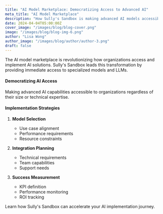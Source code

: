 ```yaml
---
title: "AI Model Marketplace: Democratizing Access to Advanced AI"
meta_title: "AI Model Marketplace"
description: "How Sully's Sandbox is making advanced AI models accessible to organizations of all sizes."
date: 2024-04-04T05:00:00Z
cover_image: "/images/blog/blog-cover.png"
image: "/images/blog/blog-img-6.png"
author: "Lisa Wong"
author_image: "/images/blog/author/author-3.png"
draft: false
---
```


The AI model marketplace is revolutionizing how organizations access and implement AI solutions. Sully's Sandbox leads this transformation by providing immediate access to specialized models and LLMs.

#### Democratizing AI Access

Making advanced AI capabilities accessible to organizations regardless of their size or technical expertise.

#### Implementation Strategies

1. **Model Selection**
   - Use case alignment
   - Performance requirements
   - Resource constraints

2. **Integration Planning**
   - Technical requirements
   - Team capabilities
   - Support needs

3. **Success Measurement**
   - KPI definition
   - Performance monitoring
   - ROI tracking

Learn how Sully's Sandbox can accelerate your AI implementation journey.
